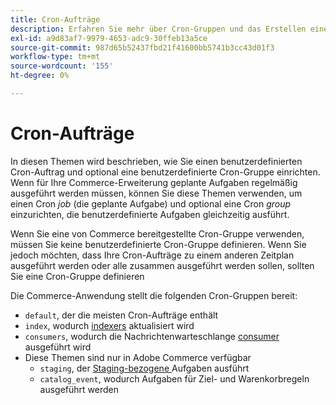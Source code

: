 ```yaml
---
title: Cron-Aufträge
description: Erfahren Sie mehr über Cron-Gruppen und das Erstellen eines benutzerdefinierten Cron-Auftrags.
exl-id: a9d83af7-9979-4653-adc9-30ffeb13a5ce
source-git-commit: 987d65b52437fbd21f41600bb5741b3cc43d01f3
workflow-type: tm+mt
source-wordcount: '155'
ht-degree: 0%

---
```


# Cron-Aufträge

In diesen Themen wird beschrieben, wie Sie einen benutzerdefinierten Cron-Auftrag und optional eine benutzerdefinierte Cron-Gruppe einrichten. Wenn für Ihre Commerce-Erweiterung geplante Aufgaben regelmäßig ausgeführt werden müssen, können Sie diese Themen verwenden, um einen Cron _job_ (die geplante Aufgabe) und optional eine Cron _group_ einzurichten, die benutzerdefinierte Aufgaben gleichzeitig ausführt.

Wenn Sie eine von Commerce bereitgestellte Cron-Gruppe verwenden, müssen Sie keine benutzerdefinierte Cron-Gruppe definieren. Wenn Sie jedoch möchten, dass Ihre Cron-Aufträge zu einem anderen Zeitplan ausgeführt werden oder alle zusammen ausgeführt werden sollen, sollten Sie eine Cron-Gruppe definieren

Die Commerce-Anwendung stellt die folgenden Cron-Gruppen bereit:

- `default`, der die meisten Cron-Aufträge enthält
- `index`, wodurch [indexers](../cli/manage-indexers.md) aktualisiert wird
- `consumers`, wodurch die Nachrichtenwarteschlange [consumer](../cli/start-message-queues.md) ausgeführt wird
- Diese Themen sind nur in Adobe Commerce verfügbar
   - `staging`, der [Staging-bezogene ](https://experienceleague.adobe.com/en/docs/commerce-admin/content-design/staging/content-staging) Aufgaben ausführt
   - `catalog_event`, wodurch Aufgaben für Ziel- und Warenkorbregeln ausgeführt werden
